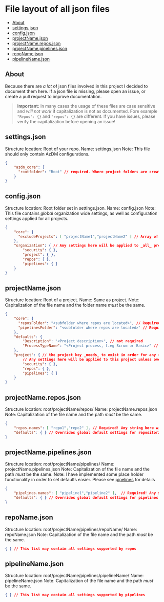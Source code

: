 # File layout of all json files

  * [About](#About)
  * [settings.json](#settingsjson)
  * [config.json](#configjson)
  * [projectName.json](#projectnamejson)
  * [projectName.repos.json](#projectNamereposjson)
  * [projectName.pipelines.json](#projectNamepipelinesjson)
  * [repoName.json](#repoNamejson)
  * [pipelineName.json](#pipelineNamejson)

## About

Because there are _a lot_ of json files involved in this project I decided to document them here. If a json file is missing, please open an issue, or create a pull request to improve documentation.

> **Important:** In many cases the usage of these files are case sensitive and _will not work_ if capitalization is not as documented. Fore example `"Repos": {}` and `"repos": {}` are different. If you have issues, please verify the capitalization before opening an issue!

## settings.json

Structure location: Root of your repo.
Name: settings.json
Note: This file should only contain AzDM configurations.

```json
{
    "azdm_core": {
      "rootfolder": "Root" // required. Where project folders are created
    }
}
```

## config.json

Structure location: Root folder set in settings.json.
Name: config.json
Note: This file contains _global_ organization wide settings, as well as configuration settings applied for all projects.

```json
{
    "core": {
      "excludeProjects": [ "projectName1","projectName2" ] // Array of project folders to exclude from management.
    },
    "organization": { // Any settings here will be applied to _all_ projects unless overwritten in configurations further down in the hierarchy. Supported settings are documented in each separate chapter.
        "security": { },
        "project": { },
        "repos": { },
        "pipelines": { }
    }
}

```

## projectName.json

Structure location: Root of a project.
Name: Same as project. 
Note: Capitalization of the file name and the folder name _must_ be the same.

```json
{
    "core": {
      "reposFolder": "<subfolder where repos are located>", // Required!! For repos functionality
      "pipelinesFolder": "<subfolder where repos are located>" // Required!! For pipelines functionality
    },
    "defaults": {
        "Description": "<Project description>", // not required 
        "ProcessTypeName": "<Project process, f.eg Scrum or Basic>" // required if not set as default setting
    },
    "project": { // the project key _needs_ to exist in order for any repos, pipelines, or security to be applied. 
        // Any settings here will be applied to this project unless overwritten in configurations further down in the hierarchy. Supported settings are documented in each separate chapter.
        "security": { },
        "repos": { },
        "pipelines": { }
    }
}
```

## projectName.repos.json

Structure location: root/projectName/repos/
Name: projectName.repos.json
Note: Capitalization of the file name and the path _must_ be the same.

```json
{
    "repos.names": [ "repo1","repo2" ], // Required! Any string here will create a repo with this name
    "defaults": { } // Overrides global default settings for repositories for _all_ repos in this project.
}

```

## projectName.pipelines.json

Structure location: root/projectName/pipelines/
Name: projectName.pipelines.json
Note: Capitalization of the file name and the path _must_ be the same.
Note: I have implemented some place holder functionality in order to set defaults easier. Please see [pipelines](pipelines.md) for details

```json
{
    "pipelines.names": [ "pipeline1","pipeline2" ],  // Required! Any string here will create a pipeline with this name
    "defaults": { } // Overrides global default settings for pipelines for _all_ repos in this project.
}

```

## repoName.json

Structure location: root/projectName/pipelines/repoName/
Name: repoName.json
Note: Capitalization of the file name and the path _must_ be the same.

```json
{ } // This list may contain all settings supported by repos
```

## pipelineName.json

Structure location: root/projectName/pipelines/pipelineName/
Name: pipelineName.json
Note: Capitalization of the file name and the path _must_ be the same.

```json
{ } // This list may contain all settings supported by pipelines
```
